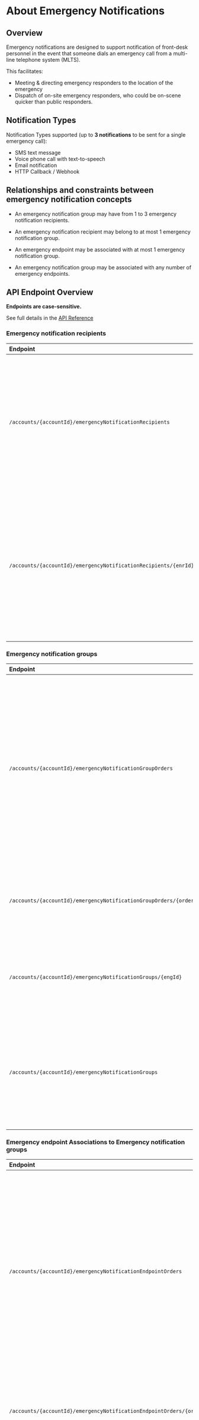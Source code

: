 # About Emergency Notifications 

## Overview 

Emergency notifications are designed to support notification of front-desk personnel in the event that someone dials an emergency call from a multi-line telephone system (MLTS).

This facilitates:
* Meeting & directing emergency responders to the location of the emergency
* Dispatch of on-site emergency responders, who could be on-scene quicker than public responders.

## Notification Types 

Notification Types supported (up to **3 notifications** to be sent for a single emergency call):

* SMS text message
* Voice phone call with text-to-speech
* Email notification
* HTTP Callback / Webhook

## Relationships and constraints between emergency notification concepts 

* An emergency notification group may have from 1 to 3 emergency notification recipients.
* An emergency notification recipient may belong to at most 1 emergency notification group.

* An emergency endpoint may be associated with at most 1 emergency notification group.
* An emergency notification group may be associated with any number of emergency endpoints.


## API Endpoint Overview 

**Endpoints are case-sensitive.**

See full details in the [API Reference](https://dev.bandwidth.com/numbers/apiReference.html)

### Emergency notification recipients 

| Endpoint                                                        | Description                                                                                                                                                                                                                                                                                                                 |
|:----------------------------------------------------------------|:----------------------------------------------------------------------------------------------------------------------------------------------------------------------------------------------------------------------------------------------------------------------------------------------------------------------------|
| `/accounts/{accountId}/emergencyNotificationRecipients`         | Use the POST operation to create an emergency notification recipient.Use the GET operation with optional query parameters to fetch emergency notifications associated with the account.                                                                              |
| `/accounts/{accountId}/emergencyNotificationRecipients/{enrId}` | Use the GET operation to fetch a specific emergency notification recipient by identifier.Use the PUT operation to replace an emergency notification recipient.Use the DELETE operation to remove an emergency notification recipient. |

### Emergency notification groups 

| Endpoint                                                           | Description                                                                                                                                                                                                                                                                                  |
|:-------------------------------------------------------------------|:---------------------------------------------------------------------------------------------------------------------------------------------------------------------------------------------------------------------------------------------------------------------------------------------|
| `/accounts/{accountId}/emergencyNotificationGroupOrders`           | Use the POST operation to create an order to create, modify, or delete an emergency notification group.Use the GET operation with optional query parameters to fetch emergency notification group orders associated with the account. |
| `/accounts/{accountId}/emergencyNotificationGroupOrders/{orderId}` | Use the GET operation to fetch a specific emergency notification group order by identifier.                                                                                                                                                                         |
| `/accounts/{accountId}/emergencyNotificationGroups/{engId}`        | Use the GET operation to fetch a specific current emergency notification group by identifier.                                                                                                                                                                       |
| `/accounts/{accountId}/emergencyNotificationGroups`                | Use the GET operation with optional query parameters to fetch current emergency notification groups associated with the account.                                                                                                                                    |

### Emergency endpoint Associations to Emergency notification groups 

| Endpoint                                                              | Description                                                                                                                                                                                                                                                                                                            |
|:----------------------------------------------------------------------|:-----------------------------------------------------------------------------------------------------------------------------------------------------------------------------------------------------------------------------------------------------------------------------------------------------------------------|
| `/accounts/{accountId}/emergencyNotificationEndpointOrders`           | Use the POST operation to create an order to add or remove emergency endpoint associations to an emergency notification group.Use the GET operation with optional query parameters to fetch emergency notification endpoint orders associated with the account. |
| `/accounts/{accountId}/emergencyNotificationEndpointOrders/{orderId}` | Use the GET operation to fetch a specific emergency notification endpoint order by identifier.                                                                                                                                                                                                |
| `/tns/{tn}/tndetails`                                                 | Use the GET operation to fetch information, including emergency endpoint associations to an emergency notification group for a specified telephone number.                                                                                                                                    |
| `/accounts/{accountId}/aeuis`                                         | Use the GET operation with optional query parameters to fetch information, including emergency endpoint associations to an emergency notification group for alternate caller identifiers associated with the account.                                                                         |
| `/accounts/{accountId}/aeuis/{acid}`                                  | Use the GET operation to fetch information, including emergency endpoint associations to an emergency notification group for a specified alternate caller identifier.                                                                                                                         |

## Key terminology 

| Term                                  | Description                                                                                                                                                                                                                                                                                                                                                                                                                                                                                                                                                                                                                                                                                                                                                                                                                                |
|:--------------------------------------|:-------------------------------------------------------------------------------------------------------------------------------------------------------------------------------------------------------------------------------------------------------------------------------------------------------------------------------------------------------------------------------------------------------------------------------------------------------------------------------------------------------------------------------------------------------------------------------------------------------------------------------------------------------------------------------------------------------------------------------------------------------------------------------------------------------------------------------------------|
| Alternate Caller Identity (ACID)      | See Alternate End-User Identity (AEUI).                                                                                                                                                                                                                                                                                                                                                                                                                                                                                                                                                                                                                                                                                                                                                                                                    |
| Alternate End-User Identity (AEUI)    | A unique alpha-numeric string which may be used as an alternative to using a telephone number to identify the applicable 911 end-user.  An AEUI may have an End User name and valid street address, in addition to the optional association with an emergency notification group.                                                                                                                                                                                                                                                                                                                                                                                                                                                                                                                                                          |
| Callback                              | A mechanism to deliver an emergency notification in which an HTTPS URL is invoked with information about the emergency call.  An emergency notification recipient can have a type of Callback to indicate that a web URL should be invoked to deliver the notification of an emergency call.                                                                                                                                                                                                                                                                                                                                                                                                                                                                                                                                               |
| Callback Password                     | The password used to authenticate the sender of a Callback to the receiver of the Callback.  When an emergency notification recipient is configured with type set to Callback, an HTTPS URL, callback password, and callback username are included in the configuration.                                                                                                                                                                                                                                                                                                                                                                                                                                                                                                                                                                   |
| Callback Username                     | The username used to authenticate the sender of a Callback to the receiver of the Callback.  When an emergency notification recipient is configured with type set to Callback, an HTTPS URL, callback password, and callback username are included in the configuration.                                                                                                                                                                                                                                                                                                                                                                                                                                                                                                                                                                   |
| Callback URL                          | The HTTPS URL used as the target of an emergency notification recipient with type Callback.  When an emergency notification recipient is configured with type set to Callback, an HTTPS URL, callback password, and callback username are included in the configuration.                                                                                                                                                                                                                                                                                                                                                                                                                                                                                                                                                                   |
| Date Formats                          | Where displayed or used for filtering order histories, use the format YYYY-MM-DDTHH:MM:SS.mmmmX, where if "X" is used for timezone information.  For UTC, "X" is replaced with "Z".  For other timezones, "X" is replaced with a positive or negative UTC offset.  For example, a date and time specified in U.S. EDT would look like 2020-04-01T15:40:32.243-05:00.  A date and time specified in U.S. EST would look like 2019-12-17T04:55:21.099-04:00.  A date and time specified in Japan standard time would look like 2020-04-01T15:48:29.798+09:00.  If the timezone information is omitted, UTC is assumed.  If the time is omitted, time 00:00:00.000 is assumed.                                                                                                                                                                |
| Emergency Call                        | If an emergency endpoint is associated with an emergency notification group, and an emergency call is originated from that endpoint, notifications are sent according to the emergency notification recipients configured for the emergency notification group.                                                                                                                                                                                                                                                                                                                                                                                                                                                                                                                                                                            |
| Emergency Endpoint                    | An identifier associated with the originator of an emergency call.  An emergency endpoint may be a telephone number or an AEUI.  An emergency endpoint must be configured with an emergency location, including a valid street address.  An emergency endpoint may be associated with one emergency notification group.                                                                                                                                                                                                                                                                                                                                                                                                                                                                                                                    |
| Emergency Endpoint AEUI               | An emergency endpoint defined as an AEUI.                                                                                                                                                                                                                                                                                                                                                                                                                                                                                                                                                                                                                                                                                                                                                                                                  |
| Emergency Endpoint TN                 | An emergency endpoint defined as a telephone number (TN).                                                                                                                                                                                                                                                                                                                                                                                                                                                                                                                                                                                                                                                                                                                                                                                  |
| Emergency Notification Endpoint Order | When an emergency endpoint is associated with an emergency notification group, that association is configured by submitting an order.  The "order" provides a record of what was configured, when, and by whom.  It also allows you to do other things while the order is being fulfilled.  For example, an order to associate 10,000 emergency endpoints to an emergency notification group may take a couple of minutes to complete.  If necessary for trouble-shooting, you may query the order history in a number of ways to find out when an endpoint was added to or removed from a group.                                                                                                                                                                                                                                          |
| Emergency Notification Group          | A container for a set of emergency endpoints that should all trigger the same set of emergency notifications if one of them places an emergency call.  An emergency notification group may have from one to three emergency notification recipients of any type.  For example, a group could have two email recipients and one SMS recipient.  Any number of emergency endpoints may be associated with an emergency notification group.                                                                                                                                                                                                                                                                                                                                                                                                   |
| Emergency Notification Group Order    | When an emergency notification group is configured, it is done by submitting an order.  The "order" provides a record of what was configured, when, and by whom.  It also allows you to do other things while the order is being fulfilled.  For example, if you add a new emergency notification recipient to an emergency notification group that has 10,000 emergency endpoints associated, it may take a couple of minutes to process the order.  If necessary for trouble-shooting, you may query the order history in a number of ways to find out when a group was added, updated, or removed.                                                                                                                                                                                                                                      |
| Emergency Notification Recipient      | Defines the recipient of an emergency notification by specifying who should be notified and how that notification should be delivered.  An emergency notification recipient has a description, a type, and a target.  The type can be one of EMAIL, SMS, TTS, or CALLBACK.  The target goes along with the type.  For example, if the type is EMAIL, then the target is an email address.  If the type is SMS, the target is a telephone number capable of receiving texts.  If the type is TTS, the target is a telephone number.  If type is CALLBACK, the target is an HTTPS URL that specifies the callback server.  When type is CALLBACK, a Username and Password are also configured to authenticate the call to the callback server.  An emergency notification recipient may be associated with one emergency notification group. |
| Notification Type                     | The mechanism used to deliver a emergency notification.  Emergency notifications may be delivered by email, text, voice call (using text-to- speech), or a web callback.  See Emergency Notification Recipient for more details.                                                                                                                                                                                                                                                                                                                                                                                                                                                                                                                                                                                                           |
| Short Message Service (SMS)           | A means of delivering text messages to an SMS enabled device like a smart phone.  An emergency notification recipient can have a type of SMS, meaning that a text should be sent to the configured telephone number if an emergency call is placed by an emergency endpoint associated with the emergency notification group that uses that recipient.                                                                                                                                                                                                                                                                                                                                                                                                                                                                                     |
| Text To Speech (TTS)                  | A means of delivering a voice call to notify a recipient of an emergency call.  An emergency notification recipient can have a type of TTS, meaning that a text-to - speech voice call should be placed to the configured telephone number if an emergency call is placed by an emergency endpoint associated with the emergency notification group that uses that recipient.                                                                                                                                                                                                                                                                                                                                                                                                                                                              |
